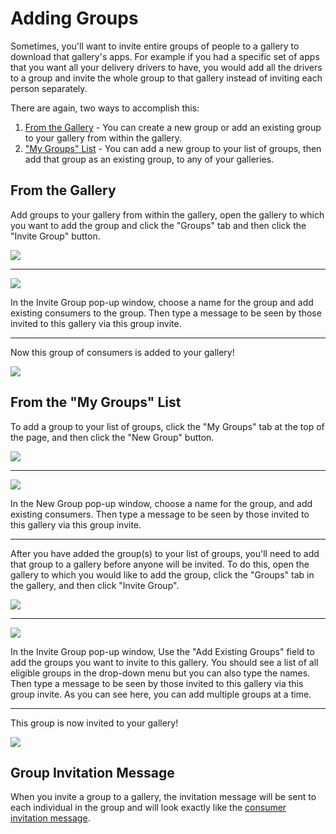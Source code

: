 # Adding Groups
Sometimes, you'll want to invite entire groups of people to a gallery to download that gallery's apps. For example if you had a specific set of apps that you want all your delivery drivers to have, you would add all the drivers to a group and invite the whole group to that gallery instead of inviting each person separately.

There are again, two ways to accomplish this:

1. [From the Gallery](#from-the-gallery) - You can create a new group or add an existing group to your gallery from within the gallery.
2. ["My Groups" List](#from-the-ldquomy-groupsrdquo-list) - You can add a new group to your list of groups, then add that group as an existing group, to any of your galleries.

## From the Gallery
<div class='row-fluid'>
	<div class='span6'>
		<p>Add groups to your gallery from within the gallery, open the gallery to which you want to add the group and click the "Groups" tab and then click the "Invite Group" button.</p>
	</div>
	<div class='span6'>
		<img src="https://s3.amazonaws.com/docs.tau-technologies.com/images/rhodocs/cloud/tutorial/rhogallery-tutorial/rhogallery-invite-group-gallery.png">
	</div>
</div>

---

<div class='row-fluid'>
	<div class='span6'>
		<img src="https://s3.amazonaws.com/docs.tau-technologies.com/images/rhodocs/cloud/tutorial/rhogallery-tutorial/rhogallery-invite-group-gallery-detail.png">
	</div>
	<div class='span6'>
		<p>In the Invite Group pop-up window, choose a name for the group and add existing consumers to the group. Then type a message to be seen by those invited to this gallery via this group invite.</p>
	</div>
</div>

---

<div class='row-fluid'>
	<div class='span6'>
		<p>Now this group of consumers is added to your gallery!</p>
	</div>
	<div class='span6'>
		<img src="https://s3.amazonaws.com/docs.tau-technologies.com/images/rhodocs/cloud/tutorial/rhogallery-tutorial/rhogallery-group-added-gallery.png">
	</div>
</div>

## From the "My Groups" List
<div class='row-fluid'>
	<div class='span6'>
		<p>To add a group to your list of groups, click the "My Groups" tab at the top of the page, and then click the "New Group" button.</p>
	</div>
	<div class='span6'>
		<img src="https://s3.amazonaws.com/docs.tau-technologies.com/images/rhodocs/cloud/tutorial/rhogallery-tutorial/rhogallery-new-group-list.png">
	</div>
</div>

---

<div class='row-fluid'>
	<div class='span6'>
		<img src="https://s3.amazonaws.com/docs.tau-technologies.com/images/rhodocs/cloud/tutorial/rhogallery-tutorial/rhogallery-new-group-list-detail.png">
	</div>
	<div class='span6'>
		<p>In the New Group pop-up window, choose a name for the group, and add existing consumers. Then type a message to be seen by those invited to this gallery via this group invite.</p>
	</div>
</div>

---

<div class='row-fluid'>
	<div class='span6'>
		<p>After you have added the group(s) to your list of groups, you'll need to add that group to a gallery before anyone will be invited. To do this, open the gallery to which you would like to add the group, click the "Groups" tab in the gallery, and then click "Invite Group".</p>
	</div>
	<div class='span6'>
		<img src="https://s3.amazonaws.com/docs.tau-technologies.com/images/rhodocs/cloud/tutorial/rhogallery-tutorial/rhogallery-invite-group-gallery.png">
	</div>
</div>

---

<div class='row-fluid'>
	<div class='span6'>
		<img src="https://s3.amazonaws.com/docs.tau-technologies.com/images/rhodocs/cloud/tutorial/rhogallery-tutorial/rhogallery-invite-group-to-gallery-detail.png">
	</div>
	<div class='span6'>
		<p>In the Invite Group pop-up window, Use the "Add Existing Groups" field to add the groups you want to invite to this gallery. You should see a list of all eligible groups in the drop-down menu but you can also type the names. Then type a message to be seen by those invited to this gallery via this group invite. As you can see here, you can add multiple groups at a time.</p>
	</div>
</div>

---

<div class='row-fluid'>
	<div class='span6'>
		<p>This group is now invited to your gallery!</p>
	</div>
	<div class='span6'>
		<img src="https://s3.amazonaws.com/docs.tau-technologies.com/images/rhodocs/cloud/tutorial/rhogallery-tutorial/rhogallery-group-added-to-gallery.png">
	</div>
</div>

## Group Invitation Message
When you invite a group to a gallery, the invitation message will be sent to each individual in the group and will look exactly like the [consumer invitation message](../add-consumers/rhohub-rhogallery#rhogallery-message).
